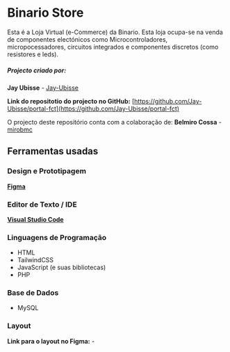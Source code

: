 # Binario Store 

Esta é a Loja Virtual (e-Commerce) da Binario. Esta loja ocupa-se na venda de componentes electónicos como Microcontroladores, micropocessadores, circuitos integrados e componentes discretos (como resistores e leds).

##### Projecto criado por:
**Jay Ubisse** - [Jay-Ubisse](https://github.com/Jay-Ubisse)

**Link do repositotio do projecto no GitHub:** [https://github.com/Jay-Ubisse/portal-fct](https://github.com/Jay-Ubisse/portal-fct)

O projecto deste repositório conta com a colaboração de: 
**Belmiro Cossa** - [mirobmc](https://github.com/mirobmc)



## Ferramentas usadas

### Design e Prototipagem 

**[Figma](https://www.figma.com/)**

### Editor de Texto / IDE

**[Visual Studio Code](https://code.visualstudio.com/)**

### Linguagens de Programação

- HTML
- TailwindCSS
- JavaScript (e suas bibliotecas)
- PHP

### Base de Dados

- MySQL

### Layout

**Link para o layout no Figma:** - 